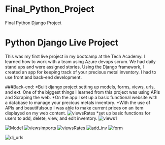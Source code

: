 # Final_Python_Project
Final Python Django Project


# Python Django Live Project
This was my first live project in my bootcamp at the Tech Academy. I learned how to work with a team using Azure devops scrum. We had daily stand ups and were assigned stories.  Using the Django framework, I created an app for keeping track of your precious metal inventory. I had to use front and back-end development. 

###Back-end:
	*Built django project setting up models, forms, views, urls, and ext. One of the biggest things I learned from this project was using APIs and Scraping the web.
	*On the app I set up a basic functional website with a database to manage your precious metals inventory.
	*With the use of APIs and beautifulsoup I was able to make current prices on an item displayed on  my web content.
	![viewsRates](https://user-images.githubusercontent.com/82834522/126914182-7449eee3-f235-4c3a-a5d2-cc081d4454bc.PNG)
	*set up basic functions for users to add, delete, view, and edit inventory.
	![views1](https://user-images.githubusercontent.com/82834522/126914162-4d04f0a5-cdae-477f-b6ff-034145f7d3ca.PNG)

![Model](https://user-images.githubusercontent.com/82834522/126914177-c939b3dc-d337-4a50-9af1-4c9d1db912e6.PNG)
![viewsimports](https://user-images.githubusercontent.com/82834522/126914191-c371d557-9258-4b65-9371-a12f8ded9054.PNG)
![viewsRates](https://user-images.githubusercontent.com/82834522/126914182-7449eee3-f235-4c3a-a5d2-cc081d4454bc.PNG)
![add_inv](https://user-images.githubusercontent.com/82834522/126914201-14904630-6226-431c-b299-4bcace5e3d6e.PNG)
![form](https://user-images.githubusercontent.com/82834522/126914205-79d11d5e-d383-4ae5-8f31-51f837edc827.PNG)

![dj_urls](https://user-images.githubusercontent.com/82834522/126914212-7167d348-de80-4130-880a-e0cd3e1b53d3.PNG)

